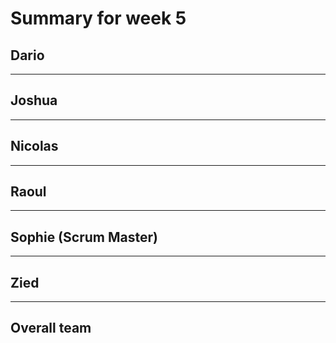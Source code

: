# Summary for week 5

## Dario

---
## Joshua

---


## Nicolas

---



## Raoul

---


## Sophie (Scrum Master)

---



## Zied

---


## Overall team
